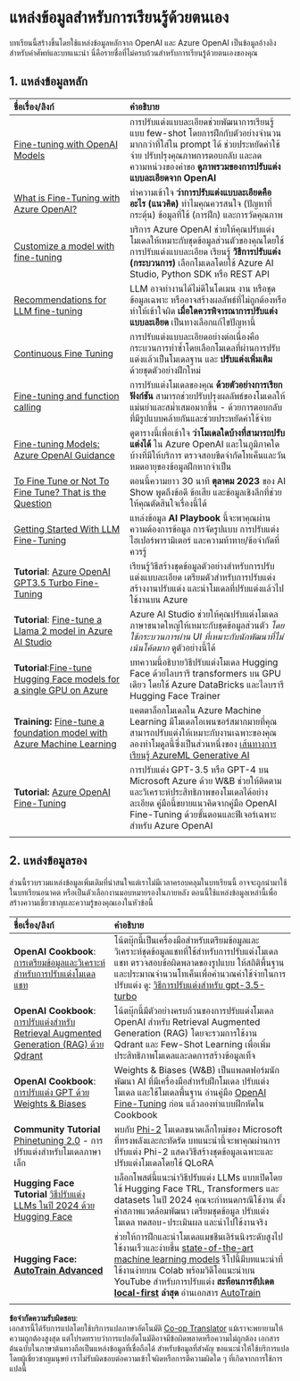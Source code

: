 <!--
CO_OP_TRANSLATOR_METADATA:
{
  "original_hash": "c2f423d1402f71ca3869ec135bb77d16",
  "translation_date": "2025-07-09T18:02:34+00:00",
  "source_file": "18-fine-tuning/RESOURCES.md",
  "language_code": "th"
}
-->
# แหล่งข้อมูลสำหรับการเรียนรู้ด้วยตนเอง

บทเรียนนี้สร้างขึ้นโดยใช้แหล่งข้อมูลหลักจาก OpenAI และ Azure OpenAI เป็นข้อมูลอ้างอิงสำหรับคำศัพท์และบทแนะนำ นี่คือรายชื่อที่ไม่ครบถ้วนสำหรับการเรียนรู้ด้วยตนเองของคุณ

## 1. แหล่งข้อมูลหลัก

| ชื่อเรื่อง/ลิงก์                                                                                                                                                                                                                   | คำอธิบาย                                                                                                                                                                                                                                                                                                                   |
| :--------------------------------------------------------------------------------------------------------------------------------------------------------------------------------------------------------------------------- | :---------------------------------------------------------------------------------------------------------------------------------------------------------------------------------------------------------------------------------------------------------------------------------------------------------------------------- |
| [Fine-tuning with OpenAI Models](https://platform.openai.com/docs/guides/fine-tuning?WT.mc_id=academic-105485-koreyst)                                                                                                       | การปรับแต่งแบบละเอียดช่วยพัฒนาการเรียนรู้แบบ few-shot โดยการฝึกกับตัวอย่างจำนวนมากกว่าที่ใส่ใน prompt ได้ ช่วยประหยัดค่าใช้จ่าย ปรับปรุงคุณภาพการตอบกลับ และลดความหน่วงของคำขอ **ดูภาพรวมของการปรับแต่งแบบละเอียดจาก OpenAI**                                                                                    |
| [What is Fine-Tuning with Azure OpenAI?](https://learn.microsoft.com/azure/ai-services/openai/concepts/fine-tuning-considerations#what-is-fine-tuning-with-azure-openai?WT.mc_id=academic-105485-koreyst)                   | ทำความเข้าใจ **ว่าการปรับแต่งแบบละเอียดคืออะไร (แนวคิด)** ทำไมคุณควรสนใจ (ปัญหาที่กระตุ้น) ข้อมูลที่ใช้ (การฝึก) และการวัดคุณภาพ                                                                                                                                                                           |
| [Customize a model with fine-tuning](https://learn.microsoft.com/azure/ai-services/openai/how-to/fine-tuning?tabs=turbo%2Cpython&pivots=programming-language-studio#continuous-fine-tuning?WT.mc_id=academic-105485-koreyst) | บริการ Azure OpenAI ช่วยให้คุณปรับแต่งโมเดลให้เหมาะกับชุดข้อมูลส่วนตัวของคุณโดยใช้การปรับแต่งแบบละเอียด เรียนรู้ **วิธีการปรับแต่ง (กระบวนการ)** เลือกโมเดลโดยใช้ Azure AI Studio, Python SDK หรือ REST API                                                                                                                                |
| [Recommendations for LLM fine-tuning](https://learn.microsoft.com/ai/playbook/technology-guidance/generative-ai/working-with-llms/fine-tuning-recommend?WT.mc_id=academic-105485-koreyst)                                    | LLM อาจทำงานได้ไม่ดีในโดเมน งาน หรือชุดข้อมูลเฉพาะ หรืออาจสร้างผลลัพธ์ที่ไม่ถูกต้องหรือทำให้เข้าใจผิด **เมื่อใดควรพิจารณาการปรับแต่งแบบละเอียด** เป็นทางเลือกแก้ไขปัญหานี้                                                                                                                                  |
| [Continuous Fine Tuning](https://learn.microsoft.com/azure/ai-services/openai/how-to/fine-tuning?tabs=turbo%2Cpython&pivots=programming-language-studio#continuous-fine-tuning?WT.mc_id=academic-105485-koreyst)             | การปรับแต่งแบบละเอียดอย่างต่อเนื่องคือกระบวนการทำซ้ำโดยเลือกโมเดลที่ผ่านการปรับแต่งแล้วเป็นโมเดลฐาน และ **ปรับแต่งเพิ่มเติม** ด้วยชุดตัวอย่างฝึกใหม่                                                                                                                                                     |
| [Fine-tuning and function calling](https://learn.microsoft.com/azure/ai-services/openai/how-to/fine-tuning-functions?WT.mc_id=academic-105485-koreyst)                                                                       | การปรับแต่งโมเดลของคุณ **ด้วยตัวอย่างการเรียกฟังก์ชัน** สามารถช่วยปรับปรุงผลลัพธ์ของโมเดลให้แม่นยำและสม่ำเสมอมากขึ้น - ด้วยการตอบกลับที่มีรูปแบบคล้ายกันและช่วยประหยัดค่าใช้จ่าย                                                                                                                                        |
| [Fine-tuning Models: Azure OpenAI Guidance](https://learn.microsoft.com/azure/ai-services/openai/concepts/models#fine-tuning-models?WT.mc_id=academic-105485-koreyst)                                                        | ดูตารางนี้เพื่อเข้าใจ **ว่าโมเดลใดบ้างที่สามารถปรับแต่งได้** ใน Azure OpenAI และในภูมิภาคใดบ้างที่มีให้บริการ ตรวจสอบขีดจำกัดโทเค็นและวันหมดอายุของข้อมูลฝึกหากจำเป็น                                                                                                                            |
| [To Fine Tune or Not To Fine Tune? That is the Question](https://learn.microsoft.com/shows/ai-show/to-fine-tune-or-not-fine-tune-that-is-the-question?WT.mc_id=academic-105485-koreyst)                                      | ตอนนี้ความยาว 30 นาที **ตุลาคม 2023** ของ AI Show พูดถึงข้อดี ข้อเสีย และข้อมูลเชิงลึกที่ช่วยให้คุณตัดสินใจเรื่องนี้ได้                                                                                                                                                                                        |
| [Getting Started With LLM Fine-Tuning](https://learn.microsoft.com/ai/playbook/technology-guidance/generative-ai/working-with-llms/fine-tuning-recommend?WT.mc_id=academic-105485-koreyst)                                             | แหล่งข้อมูล **AI Playbook** นี้จะพาคุณผ่านความต้องการข้อมูล การจัดรูปแบบ การปรับแต่งไฮเปอร์พารามิเตอร์ และความท้าทาย/ข้อจำกัดที่ควรรู้                                                                                                                                                                         |
| **Tutorial**: [Azure OpenAI GPT3.5 Turbo Fine-Tuning](https://learn.microsoft.com/azure/ai-services/openai/tutorials/fine-tune?tabs=python%2Ccommand-line?WT.mc_id=academic-105485-koreyst)                                  | เรียนรู้วิธีสร้างชุดข้อมูลตัวอย่างสำหรับการปรับแต่งแบบละเอียด เตรียมตัวสำหรับการปรับแต่ง สร้างงานปรับแต่ง และนำโมเดลที่ปรับแต่งแล้วไปใช้งานบน Azure                                                                                                                                                                                    |
| **Tutorial**: [Fine-tune a Llama 2 model in Azure AI Studio](https://learn.microsoft.com/azure/ai-studio/how-to/fine-tune-model-llama?WT.mc_id=academic-105485-koreyst)                                                      | Azure AI Studio ช่วยให้คุณปรับแต่งโมเดลภาษาขนาดใหญ่ให้เหมาะกับชุดข้อมูลส่วนตัว _โดยใช้กระบวนการผ่าน UI ที่เหมาะกับนักพัฒนาที่ไม่เน้นโค้ดมาก_ ดูตัวอย่างนี้ได้                                                                                                                                                               |
| **Tutorial**:[Fine-tune Hugging Face models for a single GPU on Azure](https://learn.microsoft.com/azure/databricks/machine-learning/train-model/huggingface/fine-tune-model?WT.mc_id=academic-105485-koreyst)               | บทความนี้อธิบายวิธีปรับแต่งโมเดล Hugging Face ด้วยไลบรารี transformers บน GPU เดียว โดยใช้ Azure DataBricks และไลบรารี Hugging Face Trainer                                                                                                                                                |
| **Training:** [Fine-tune a foundation model with Azure Machine Learning](https://learn.microsoft.com/training/modules/finetune-foundation-model-with-azure-machine-learning/?WT.mc_id=academic-105485-koreyst)         | แคตตาล็อกโมเดลใน Azure Machine Learning มีโมเดลโอเพนซอร์สมากมายที่คุณสามารถปรับแต่งให้เหมาะกับงานเฉพาะของคุณ ลองทำโมดูลนี้ซึ่งเป็นส่วนหนึ่งของ [เส้นทางการเรียนรู้ AzureML Generative AI](https://learn.microsoft.com/training/paths/work-with-generative-models-azure-machine-learning/?WT.mc_id=academic-105485-koreyst) |
| **Tutorial:** [Azure OpenAI Fine-Tuning](https://docs.wandb.ai/guides/integrations/azure-openai-fine-tuning?WT.mc_id=academic-105485-koreyst)                                                                                | การปรับแต่ง GPT-3.5 หรือ GPT-4 บน Microsoft Azure ด้วย W&B ช่วยให้ติดตามและวิเคราะห์ประสิทธิภาพของโมเดลได้อย่างละเอียด คู่มือนี้ขยายแนวคิดจากคู่มือ OpenAI Fine-Tuning ด้วยขั้นตอนและฟีเจอร์เฉพาะสำหรับ Azure OpenAI                                                                                                         |
|                                                                                                                                                                                                                              |                                                                                                                                                                                                                                                                                                                               |

## 2. แหล่งข้อมูลรอง

ส่วนนี้รวบรวมแหล่งข้อมูลเพิ่มเติมที่น่าสนใจแต่เราไม่มีเวลาครอบคลุมในบทเรียนนี้ อาจจะถูกนำมาใช้ในบทเรียนอนาคต หรือเป็นตัวเลือกงานมอบหมายรองในภายหลัง ตอนนี้ใช้แหล่งข้อมูลเหล่านี้เพื่อสร้างความเชี่ยวชาญและความรู้ของคุณเองในหัวข้อนี้

| ชื่อเรื่อง/ลิงก์                                                                                                                                                                                                            | คำอธิบาย                                                                                                                                                                                                                                                                                                                                                                                                                                                                                                                 |
| :-------------------------------------------------------------------------------------------------------------------------------------------------------------------------------------------------------------------- | :-------------------------------------------------------------------------------------------------------------------------------------------------------------------------------------------------------------------------------------------------------------------------------------------------------------------------------------------------------------------------------------------------------------------------------------------------------------------------------------------------------------------------- |
| **OpenAI Cookbook**: [การเตรียมข้อมูลและวิเคราะห์สำหรับการปรับแต่งโมเดลแชท](https://cookbook.openai.com/examples/chat_finetuning_data_prep?WT.mc_id=academic-105485-koreyst)                                      | โน้ตบุ๊กนี้เป็นเครื่องมือสำหรับเตรียมข้อมูลและวิเคราะห์ชุดข้อมูลแชทที่ใช้สำหรับการปรับแต่งโมเดลแชท ตรวจสอบข้อผิดพลาดของรูปแบบ ให้สถิติพื้นฐาน และประมาณจำนวนโทเค็นเพื่อคำนวณค่าใช้จ่ายในการปรับแต่ง ดู: [วิธีการปรับแต่งสำหรับ gpt-3.5-turbo](https://platform.openai.com/docs/guides/fine-tuning?WT.mc_id=academic-105485-koreyst)                                                                                                                                                                   |
| **OpenAI Cookbook**: [การปรับแต่งสำหรับ Retrieval Augmented Generation (RAG) ด้วย Qdrant](https://cookbook.openai.com/examples/fine-tuned_qa/ft_retrieval_augmented_generation_qdrant?WT.mc_id=academic-105485-koreyst) | โน้ตบุ๊กนี้มีตัวอย่างครบถ้วนของการปรับแต่งโมเดล OpenAI สำหรับ Retrieval Augmented Generation (RAG) โดยจะรวมการใช้งาน Qdrant และ Few-Shot Learning เพื่อเพิ่มประสิทธิภาพโมเดลและลดการสร้างข้อมูลเท็จ                                                                                                                                                                                                                                                                |
| **OpenAI Cookbook**: [การปรับแต่ง GPT ด้วย Weights & Biases](https://cookbook.openai.com/examples/third_party/gpt_finetuning_with_wandb?WT.mc_id=academic-105485-koreyst)                                             | Weights & Biases (W&B) เป็นแพลตฟอร์มนักพัฒนา AI ที่มีเครื่องมือสำหรับฝึกโมเดล ปรับแต่งโมเดล และใช้โมเดลพื้นฐาน อ่านคู่มือ [OpenAI Fine-Tuning](https://docs.wandb.ai/guides/integrations/openai-fine-tuning/?WT.mc_id=academic-105485-koreyst) ก่อน แล้วลองทำแบบฝึกหัดใน Cookbook                                                                                                                                                                                                                  |
| **Community Tutorial** [Phinetuning 2.0](https://huggingface.co/blog/g-ronimo/phinetuning?WT.mc_id=academic-105485-koreyst) - การปรับแต่งสำหรับโมเดลภาษาเล็ก                                                   | พบกับ [Phi-2](https://www.microsoft.com/research/blog/phi-2-the-surprising-power-of-small-language-models/?WT.mc_id=academic-105485-koreyst) โมเดลขนาดเล็กใหม่ของ Microsoft ที่ทรงพลังและกะทัดรัด บทแนะนำนี้จะพาคุณผ่านการปรับแต่ง Phi-2 แสดงวิธีสร้างชุดข้อมูลเฉพาะและปรับแต่งโมเดลโดยใช้ QLoRA                                                                                                                                                                       |
| **Hugging Face Tutorial** [วิธีปรับแต่ง LLMs ในปี 2024 ด้วย Hugging Face](https://www.philschmid.de/fine-tune-llms-in-2024-with-trl?WT.mc_id=academic-105485-koreyst)                                               | บล็อกโพสต์นี้แนะนำวิธีปรับแต่ง LLMs แบบเปิดโดยใช้ Hugging Face TRL, Transformers และ datasets ในปี 2024 คุณจะกำหนดกรณีใช้งาน ตั้งค่าสภาพแวดล้อมพัฒนา เตรียมชุดข้อมูล ปรับแต่งโมเดล ทดสอบ-ประเมินผล และนำไปใช้งานจริง                                                                                                                                                                                                                                                                |
| **Hugging Face: [AutoTrain Advanced](https://github.com/huggingface/autotrain-advanced?WT.mc_id=academic-105485-koreyst)**                                                                                            | ช่วยให้การฝึกและนำโมเดลแมชชีนเลิร์นนิงระดับสูงไปใช้งานเร็วและง่ายขึ้น [state-of-the-art machine learning models](https://twitter.com/abhi1thakur/status/1755167674894557291?WT.mc_id=academic-105485-koreyst) รีโปนี้มีบทแนะนำที่ใช้งานง่ายบน Colab พร้อมวิดีโอแนะนำบน YouTube สำหรับการปรับแต่ง **สะท้อนการอัปเดต [local-first](https://twitter.com/abhi1thakur/status/1750828141805777057?WT.mc_id=academic-105485-koreyst) ล่าสุด** อ่านเอกสาร [AutoTrain](https://huggingface.co/autotrain?WT.mc_id=academic-105485-koreyst) |
|                                                                                                                                                                                                                       |                                                                                                                                                                                                                                                                                                                                                                                                                                                                                                                             |

**ข้อจำกัดความรับผิดชอบ**:  
เอกสารนี้ได้รับการแปลโดยใช้บริการแปลภาษาอัตโนมัติ [Co-op Translator](https://github.com/Azure/co-op-translator) แม้เราจะพยายามให้ความถูกต้องสูงสุด แต่โปรดทราบว่าการแปลอัตโนมัติอาจมีข้อผิดพลาดหรือความไม่ถูกต้อง เอกสารต้นฉบับในภาษาต้นทางถือเป็นแหล่งข้อมูลที่เชื่อถือได้ สำหรับข้อมูลที่สำคัญ ขอแนะนำให้ใช้บริการแปลโดยผู้เชี่ยวชาญมนุษย์ เราไม่รับผิดชอบต่อความเข้าใจผิดหรือการตีความผิดใด ๆ ที่เกิดจากการใช้การแปลนี้